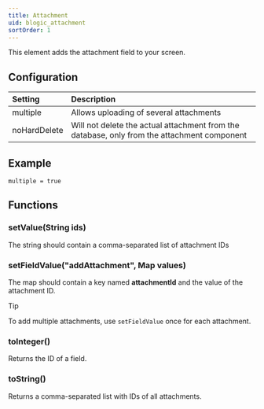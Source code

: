 ```yaml
---
title: Attachment
uid: blogic_attachment
sortOrder: 1
---
```


This element adds the attachment field to your screen.

## Configuration

| Setting      | Description                             |
|:-------------|:----------------------------------------|
| multiple     | Allows uploading of several attachments |
| noHardDelete | Will not delete the actual attachment from the database, only from the attachment component |

## Example

```crmscript
multiple = true
```

## Functions

### setValue(String ids)

The string should contain a comma-separated list of attachment IDs

### setFieldValue("addAttachment", Map values)

The map should contain a key named **attachmentId** and the value of the attachment ID.

> [!TIP]
> To add multiple attachments, use `setFieldValue` once for each attachment.

### toInteger()

Returns the ID of a field.

### toString()

Returns a comma-separated list with IDs of all attachments.
